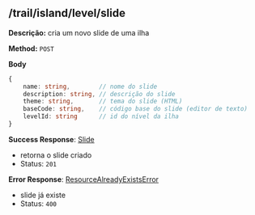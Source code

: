## /trail/island/level/slide

**Descrição:** cria um novo slide de uma ilha

**Method:** `POST`

**Body**

```typescript
{
    name: string,        // nome do slide
    description: string, // descrição do slide
    theme: string,       // tema do slide (HTML)
    baseCode: string,    // código base do slide (editor de texto)
    levelId: string      // id do nível da ilha
}
```

**Success Response**: [Slide](../../../../src/domain/trilhas/@entities/slide.ts)
- retorna o slide criado
- Status: `201`

**Error Response**: [ResourceAlreadyExistsError](../../../../src/core/errors/resource-already-exists-error.ts)
- slide já existe
- Status: `400`